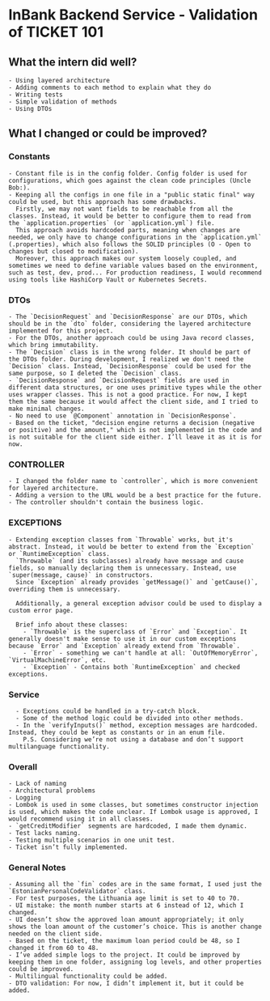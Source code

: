 # InBank Backend Service - Validation of TICKET 101

## What the intern did well?
    - Using layered architecture
    - Adding comments to each method to explain what they do
    - Writing tests
    - Simple validation of methods
    - Using DTOs

## What I changed or could be improved?

### Constants
    - Constant file is in the config folder. Config folder is used for configurations, which goes against the clean code principles (Uncle Bob:).
    - Keeping all the configs in one file in a "public static final" way could be used, but this approach has some drawbacks.
      Firstly, we may not want fields to be reachable from all the classes. Instead, it would be better to configure them to read from the `application.properties` (or `application.yml`) file.
      This approach avoids hardcoded parts, meaning when changes are needed, we only have to change configurations in the `application.yml` (.properties), which also follows the SOLID principles (O - Open to changes but closed to modification).
      Moreover, this approach makes our system loosely coupled, and sometimes we need to define variable values based on the environment, such as test, dev, prod... For production readiness, I would recommend using tools like HashiCorp Vault or Kubernetes Secrets.

### DTOs
    - The `DecisionRequest` and `DecisionResponse` are our DTOs, which should be in the `dto` folder, considering the layered architecture implemented for this project.
    - For the DTOs, another approach could be using Java record classes, which bring immutability.
    - The `Decision` class is in the wrong folder. It should be part of the DTOs folder. During development, I realized we don't need the `Decision` class. Instead, `DecisionResponse` could be used for the same purpose, so I deleted the `Decision` class.
    - `DecisionResponse` and `DecisionRequest` fields are used in different data structures, or one uses primitive types while the other uses wrapper classes. This is not a good practice. For now, I kept them the same because it would affect the client side, and I tried to make minimal changes.
    - No need to use `@Component` annotation in `DecisionResponse`.
    - Based on the ticket, "decision engine returns a decision (negative or positive) and the amount," which is not implemented in the code and is not suitable for the client side either. I’ll leave it as it is for now.

### CONTROLLER
    - I changed the folder name to `controller`, which is more convenient for layered architecture.
    - Adding a version to the URL would be a best practice for the future.
    - The controller shouldn't contain the business logic.

### EXCEPTIONS
    - Extending exception classes from `Throwable` works, but it's abstract. Instead, it would be better to extend from the `Exception` or `RuntimeException` class.
      `Throwable` (and its subclasses) already have message and cause fields, so manually declaring them is unnecessary. Instead, use `super(message, cause)` in constructors.
      Since `Exception` already provides `getMessage()` and `getCause()`, overriding them is unnecessary.
    
      Additionally, a general exception advisor could be used to display a custom error page.
    
      Brief info about these classes:
        - `Throwable` is the superclass of `Error` and `Exception`. It generally doesn't make sense to use it in our custom exceptions because `Error` and `Exception` already extend from `Throwable`.
        - `Error` - something we can't handle at all: `OutOfMemoryError`, `VirtualMachineError`, etc.
        - `Exception` - Contains both `RuntimeException` and checked exceptions.

### Service
      - Exceptions could be handled in a try-catch block.
      - Some of the method logic could be divided into other methods.
      - In the `verifyInputs()` method, exception messages are hardcoded. Instead, they could be kept as constants or in an enum file. 
        P.S. Considering we’re not using a database and don’t support multilanguage functionality.

### Overall
    - Lack of naming
    - Architectural problems
    - Logging
    - Lombok is used in some classes, but sometimes constructor injection is used, which makes the code unclear. If Lombok usage is approved, I would recommend using it in all classes.
    - `getCreditModifier` segments are hardcoded, I made them dynamic.
    - Test lacks naming.
    - Testing multiple scenarios in one unit test.
    - Ticket isn’t fully implemented.

### General Notes
    - Assuming all the `fin` codes are in the same format, I used just the `EstonianPersonalCodeValidator` class.
    - For test purposes, the Lithuania age limit is set to 40 to 70.
    - UI mistake: the month number starts at 6 instead of 12, which I changed.
    - UI doesn’t show the approved loan amount appropriately; it only shows the loan amount of the customer’s choice. This is another change needed on the client side.
    - Based on the ticket, the maximum loan period could be 48, so I changed it from 60 to 48.
    - I’ve added simple logs to the project. It could be improved by keeping them in one folder, assigning log levels, and other properties could be improved.
    - Multilingual functionality could be added.
    - DTO validation: For now, I didn’t implement it, but it could be added.
